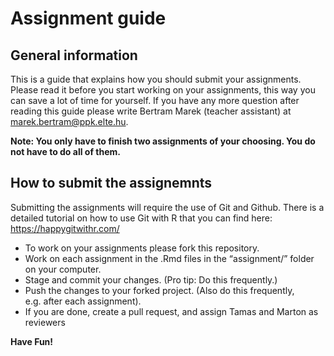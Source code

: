 
# Assignment guide

## General information

This is a guide that explains how you should submit your assignments.
Please read it before you start working on your assignments, this way
you can save a lot of time for yourself. If you have any more question
after reading this guide please write Bertram Marek (teacher assistant)
at <marek.bertram@ppk.elte.hu>.

**Note: You only have to finish two assignments of your choosing. You do
not have to do all of them.**

## How to submit the assignemnts

Submitting the assignments will require the use of Git and Github. There
is a detailed tutorial on how to use Git with R that you can find here:
<https://happygitwithr.com/>

-   To work on your assignments please fork this repository.
-   Work on each assignment in the .Rmd files in the “assignment/”
    folder on your computer.
-   Stage and commit your changes. (Pro tip: Do this frequently.)
-   Push the changes to your forked project. (Also do this frequently,
    e.g. after each assignment).
-   If you are done, create a pull request, and assign Tamas and Marton
    as reviewers

**Have Fun!**
